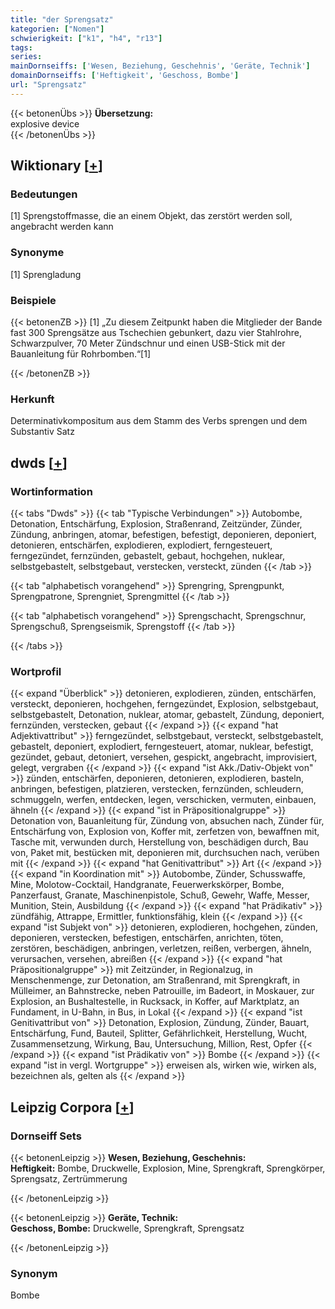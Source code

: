 ```yaml
---
title: "der Sprengsatz"
kategorien: ["Nomen"]
schwierigkeit: ["k1", "h4", "r13"]
tags:
series:
mainDornseiffs: ['Wesen, Beziehung, Geschehnis', 'Geräte, Technik']
domainDornseiffs: ['Heftigkeit', 'Geschoss, Bombe']
url: "Sprengsatz"
---
```


{{< betonenÜbs >}}
**Übersetzung:**  
explosive device  
{{< /betonenÜbs >}}

## Wiktionary [[+](https://de.wiktionary.org/wiki/Sprengsatz)]

### Bedeutungen
[1] Sprengstoffmasse, die an einem Objekt, das zerstört werden soll, angebracht werden kann  

### Synonyme
[1] Sprengladung  

### Beispiele
{{< betonenZB >}}
[1] „Zu diesem Zeitpunkt haben die Mitglieder der Bande fast 300 Sprengsätze aus Tschechien gebunkert, dazu vier Stahlrohre, Schwarzpulver, 70 Meter Zündschnur und einen USB-Stick mit der Bauanleitung für Rohrbomben.“[1]  

{{< /betonenZB >}}
### Herkunft
Determinativkompositum aus dem Stamm des Verbs sprengen und dem Substantiv Satz  



## dwds [[+](https://www.dwds.de/wb/Sprengsatz)]

### Wortinformation
{{< tabs "Dwds" >}}
{{< tab "Typische Verbindungen" >}}
Autobombe, Detonation, Entschärfung, Explosion, Straßenrand, Zeitzünder, Zünder, Zündung, anbringen, atomar, befestigen, befestigt, deponieren, deponiert, detonieren, entschärfen, explodieren, explodiert, ferngesteuert, ferngezündet, fernzünden, gebastelt, gebaut, hochgehen, nuklear, selbstgebastelt, selbstgebaut, verstecken, versteckt, zünden
{{< /tab >}}

{{< tab "alphabetisch vorangehend" >}}
Sprengring, Sprengpunkt, Sprengpatrone, Sprengniet, Sprengmittel
{{< /tab >}}

{{< tab "alphabetisch vorangehend" >}}
Sprengschacht, Sprengschnur, Sprengschuß, Sprengseismik, Sprengstoff
{{< /tab >}}

{{< /tabs >}}

### Wortprofil
{{< expand "Überblick" >}} detonieren, explodieren, zünden, entschärfen, versteckt, deponieren, hochgehen, ferngezündet, Explosion, selbstgebaut, selbstgebastelt, Detonation, nuklear, atomar, gebastelt, Zündung, deponiert, fernzünden, verstecken, gebaut {{< /expand >}}
{{< expand "hat Adjektivattribut" >}} ferngezündet, selbstgebaut, versteckt, selbstgebastelt, gebastelt, deponiert, explodiert, ferngesteuert, atomar, nuklear, befestigt, gezündet, gebaut, detoniert, versehen, gespickt, angebracht, improvisiert, gelegt, vergraben {{< /expand >}}
{{< expand "ist Akk./Dativ-Objekt von" >}} zünden, entschärfen, deponieren, detonieren, explodieren, basteln, anbringen, befestigen, platzieren, verstecken, fernzünden, schleudern, schmuggeln, werfen, entdecken, legen, verschicken, vermuten, einbauen, ähneln {{< /expand >}}
{{< expand "ist in Präpositionalgruppe" >}} Detonation von, Bauanleitung für, Zündung von, absuchen nach, Zünder für, Entschärfung von, Explosion von, Koffer mit, zerfetzen von, bewaffnen mit, Tasche mit, verwunden durch, Herstellung von, beschädigen durch, Bau von, Paket mit, bestücken mit, deponieren mit, durchsuchen nach, verüben mit {{< /expand >}}
{{< expand "hat Genitivattribut" >}} Art {{< /expand >}}
{{< expand "in Koordination mit" >}} Autobombe, Zünder, Schusswaffe, Mine, Molotow-Cocktail, Handgranate, Feuerwerkskörper, Bombe, Panzerfaust, Granate, Maschinenpistole, Schuß, Gewehr, Waffe, Messer, Munition, Stein, Ausbildung {{< /expand >}}
{{< expand "hat Prädikativ" >}} zündfähig, Attrappe, Ermittler, funktionsfähig, klein {{< /expand >}}
{{< expand "ist Subjekt von" >}} detonieren, explodieren, hochgehen, zünden, deponieren, verstecken, befestigen, entschärfen, anrichten, töten, zerstören, beschädigen, anbringen, verletzen, reißen, verbergen, ähneln, verursachen, versehen, abreißen {{< /expand >}}
{{< expand "hat Präpositionalgruppe" >}} mit Zeitzünder, in Regionalzug, in Menschenmenge, zur Detonation, am Straßenrand, mit Sprengkraft, in Mülleimer, an Bahnstrecke, neben Patrouille, im Badeort, in Moskauer, zur Explosion, an Bushaltestelle, in Rucksack, in Koffer, auf Marktplatz, an Fundament, in U-Bahn, in Bus, in Lokal {{< /expand >}}
{{< expand "ist Genitivattribut von" >}} Detonation, Explosion, Zündung, Zünder, Bauart, Entschärfung, Fund, Bauteil, Splitter, Gefährlichkeit, Herstellung, Wucht, Zusammensetzung, Wirkung, Bau, Untersuchung, Million, Rest, Opfer {{< /expand >}}
{{< expand "ist Prädikativ von" >}} Bombe {{< /expand >}}
{{< expand "ist in vergl. Wortgruppe" >}} erweisen als, wirken wie, wirken als, bezeichnen als, gelten als {{< /expand >}}

## Leipzig Corpora [[+](https://corpora.uni-leipzig.de/en/res?word=Sprengsatz&corpusId=deu_newscrawl-public_2018)]

### Dornseiff Sets
{{< betonenLeipzig >}}
**Wesen, Beziehung, Geschehnis:**  
**Heftigkeit:** Bombe, Druckwelle, Explosion, Mine, Sprengkraft, Sprengkörper, Sprengsatz, Zertrümmerung  

{{< /betonenLeipzig >}}


{{< betonenLeipzig >}}
**Geräte, Technik:**  
**Geschoss, Bombe:** Druckwelle, Sprengkraft, Sprengsatz  

{{< /betonenLeipzig >}}

### Synonym
Bombe

